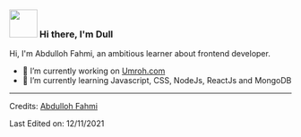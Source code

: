 
### <img src="https://i.pinimg.com/originals/00/4b/17/004b173f6e3d6843df10114e087f30a8.gif" width="50" height="50" /> Hi there, I'm Dull

Hi, I'm Abdulloh Fahmi, an ambitious learner about frontend developer.

- 🔭 I’m currently working on <a href="https://www.umroh.com/">Umroh.com</a>
- 🌱 I’m currently learning Javascript, CSS, NodeJs, ReactJs and MongoDB

-----
Credits: [Abdulloh Fahmi](https://github.com/abdfahmi07)

Last Edited on: 12/11/2021
